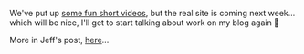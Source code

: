 We've put up [some fun short videos](http://www.on10.net), but the real site is coming next week... which will be nice, I'll get to start talking about work on my blog again 🙂

More in Jeff's post, [here](http://www.jeffsandquist.com/MakingAListCheckingIt10Times.aspx)...